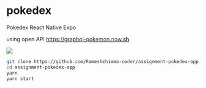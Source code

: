 # pokedex
Pokedex React Native Expo 

using open API https://graphql-pokemon.now.sh

![](https://i.gyazo.com/adcc4675cd466195adf727ba8a32b544.gif)

```sh
git clone https://github.com/Rameshchinna-coder/assignment-pokedex-app.git
cd assignment-pokedex-app
yarn
yarn start
```


